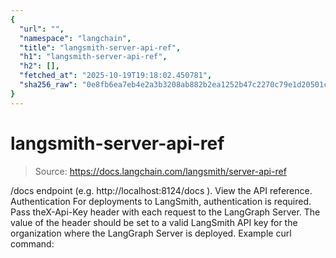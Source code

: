 ```yaml
---
{
  "url": "",
  "namespace": "langchain",
  "title": "langsmith-server-api-ref",
  "h1": "langsmith-server-api-ref",
  "h2": [],
  "fetched_at": "2025-10-19T19:18:02.450781",
  "sha256_raw": "0e8fb6ea7eb4e2a3b3208ab882b2ea1252b47c2270c79e1d20501c99c09fdecd"
}
---
```


# langsmith-server-api-ref

> Source: https://docs.langchain.com/langsmith/server-api-ref

/docs
endpoint (e.g. http://localhost:8124/docs
).
View the API reference.
Authentication
For deployments to LangSmith, authentication is required. Pass theX-Api-Key
header with each request to the LangGraph Server. The value of the header should be set to a valid LangSmith API key for the organization where the LangGraph Server is deployed.
Example curl
command: